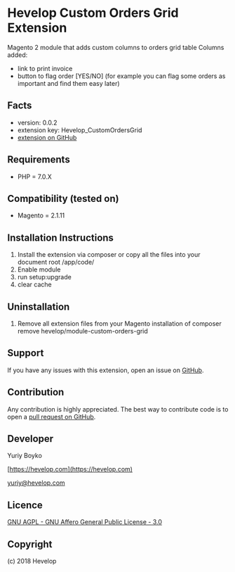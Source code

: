 Hevelop Custom Orders Grid Extension
=====================

Magento 2 module that adds custom columns to orders grid table
Columns added:
- link to print invoice
- button to flag order [YES/NO] (for example you can flag some orders as important and find them easy later)

Facts
-----
- version: 0.0.2
- extension key: Hevelop_CustomOrdersGrid
- [extension on GitHub](https://github.com/Hevelop/module-custom-orders-grid)

Requirements
------------
- PHP = 7.0.X

Compatibility (tested on)
-------------
- Magento = 2.1.11

Installation Instructions
-------------------------
1. Install the extension via composer or copy all the files into your document root /app/code/
2. Enable module
3. run setup:upgrade
4. clear cache

Uninstallation
--------------
1. Remove all extension files from your Magento installation of composer remove hevelop/module-custom-orders-grid

Support
-------
If you have any issues with this extension, open an issue on [GitHub](https://github.com/Hevelop/module-custom-orders-grid/issues).

Contribution
------------
Any contribution is highly appreciated. The best way to contribute code is to open a [pull request on GitHub](https://help.github.com/articles/using-pull-requests).

Developer
---------
Yuriy Boyko

[https://hevelop.com](https://hevelop.com)

yuriy@hevelop.com


Licence
-------
[GNU AGPL - GNU Affero General Public License - 3.0](https://www.gnu.org/licenses/agpl-3.0.en.html)

Copyright
---------
(c) 2018 Hevelop